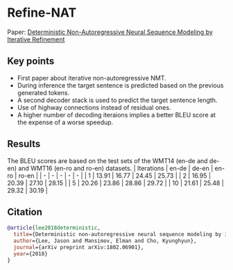 # Refine-NAT
Paper: [Deterministic Non-Autoregressive Neural Sequence Modeling
by Iterative Refinement](https://arxiv.org/abs/1802.06901)

## Key points
- First paper about iterative non-autoregressive NMT.
- During inference the target sentence is predicted based on the previous generated tokens.
- A second decoder stack is used to predict the target sentence length.
- Use of highway connections instead of residual ones.
- A higher number of decoding iteraions implies a better BLEU score at the expense of a worse speedup.

## Results
The BLEU scores are based on the test sets of the WMT14 (en-de and de-en) and WMT16 (en-ro and ro-en) datasets.
| Iterations | en-de | de-en | en-ro | ro-en |
| - | - | - | - | - |
| 1 | 13.91 | 16.77 | 24.45 | 25.73 |
| 2 | 16.95 | 20.39 | 27.10 | 28.15 |
| 5 | 20.26 | 23.86 | 28.86 | 29.72 |
| 10 | 21.61 | 25.48 | 29.32 | 30.19 |

## Citation
```bibtex
@article{lee2018deterministic,
  title={Deterministic non-autoregressive neural sequence modeling by iterative refinement},
  author={Lee, Jason and Mansimov, Elman and Cho, Kyunghyun},
  journal={arXiv preprint arXiv:1802.06901},
  year={2018}
}
```